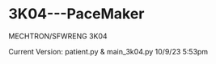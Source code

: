 # 3K04---PaceMaker
MECHTRON/SFWRENG 3K04  

Current Version: patient.py & main_3k04.py 10/9/23 5:53pm

